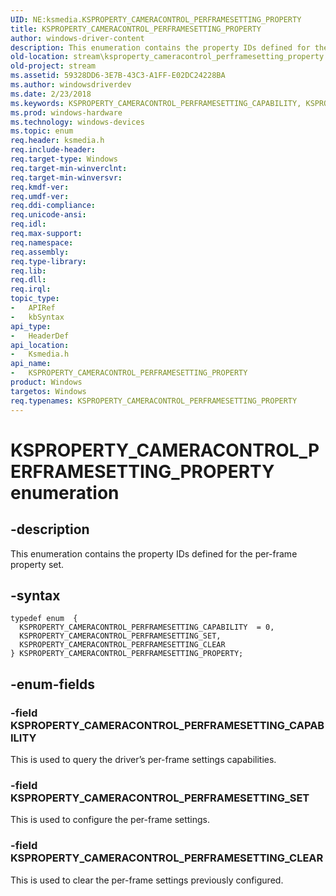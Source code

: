 ```yaml
---
UID: NE:ksmedia.KSPROPERTY_CAMERACONTROL_PERFRAMESETTING_PROPERTY
title: KSPROPERTY_CAMERACONTROL_PERFRAMESETTING_PROPERTY
author: windows-driver-content
description: This enumeration contains the property IDs defined for the per-frame property set.
old-location: stream\ksproperty_cameracontrol_perframesetting_property.htm
old-project: stream
ms.assetid: 59328DD6-3E7B-43C3-A1FF-E02DC24228BA
ms.author: windowsdriverdev
ms.date: 2/23/2018
ms.keywords: KSPROPERTY_CAMERACONTROL_PERFRAMESETTING_CAPABILITY, KSPROPERTY_CAMERACONTROL_PERFRAMESETTING_CLEAR, KSPROPERTY_CAMERACONTROL_PERFRAMESETTING_PROPERTY, KSPROPERTY_CAMERACONTROL_PERFRAMESETTING_PROPERTY enumeration [Streaming Media Devices], KSPROPERTY_CAMERACONTROL_PERFRAMESETTING_SET, ksmedia/KSPROPERTY_CAMERACONTROL_PERFRAMESETTING_CAPABILITY, ksmedia/KSPROPERTY_CAMERACONTROL_PERFRAMESETTING_CLEAR, ksmedia/KSPROPERTY_CAMERACONTROL_PERFRAMESETTING_PROPERTY, ksmedia/KSPROPERTY_CAMERACONTROL_PERFRAMESETTING_SET, stream.ksproperty_cameracontrol_perframesetting_property
ms.prod: windows-hardware
ms.technology: windows-devices
ms.topic: enum
req.header: ksmedia.h
req.include-header: 
req.target-type: Windows
req.target-min-winverclnt: 
req.target-min-winversvr: 
req.kmdf-ver: 
req.umdf-ver: 
req.ddi-compliance: 
req.unicode-ansi: 
req.idl: 
req.max-support: 
req.namespace: 
req.assembly: 
req.type-library: 
req.lib: 
req.dll: 
req.irql: 
topic_type:
-	APIRef
-	kbSyntax
api_type:
-	HeaderDef
api_location:
-	Ksmedia.h
api_name:
-	KSPROPERTY_CAMERACONTROL_PERFRAMESETTING_PROPERTY
product: Windows
targetos: Windows
req.typenames: KSPROPERTY_CAMERACONTROL_PERFRAMESETTING_PROPERTY
---
```


# KSPROPERTY_CAMERACONTROL_PERFRAMESETTING_PROPERTY enumeration


## -description


This enumeration contains the property IDs defined for the per-frame property set.


## -syntax


````
typedef enum  { 
  KSPROPERTY_CAMERACONTROL_PERFRAMESETTING_CAPABILITY  = 0,
  KSPROPERTY_CAMERACONTROL_PERFRAMESETTING_SET,
  KSPROPERTY_CAMERACONTROL_PERFRAMESETTING_CLEAR
} KSPROPERTY_CAMERACONTROL_PERFRAMESETTING_PROPERTY;
````


## -enum-fields




### -field KSPROPERTY_CAMERACONTROL_PERFRAMESETTING_CAPABILITY

This is used to query the driver’s per-frame settings capabilities.


### -field KSPROPERTY_CAMERACONTROL_PERFRAMESETTING_SET

This is used to configure the per-frame settings.


### -field KSPROPERTY_CAMERACONTROL_PERFRAMESETTING_CLEAR

This is used to clear the per-frame settings previously configured.

